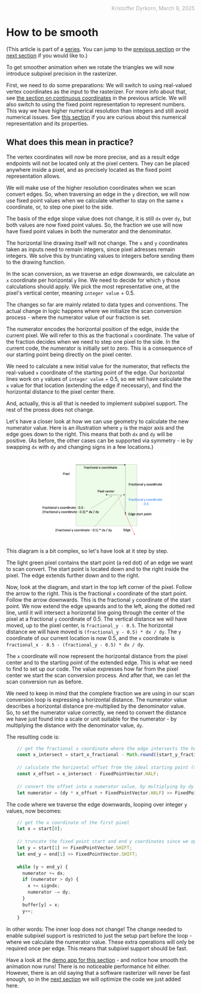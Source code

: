 <div style="text-align:right; color:#aaa">Kristoffer Dyrkorn, March 9, 2025</div>

# How to be smooth

(This article is part of a [series](./#sections). You can jump to the [previous section](3) or the [next section](5) if you would like to.)

To get smoother animation when we rotate the triangles we will now introduce subpixel precision in the rasterizer.

First, we need to do some preparations: We will switch to using real-valued vertex coordinates as the input to the rasterizer. For more info about that, see [the section on continuous coordinates](../triangle-rasterizer/6) in the previous article. We will also switch to using the fixed point representation to represent numbers. This way we have higher numerical resolution than integers and still avoid numerical issues. See [this section](triangle-rasterizer/7#the-solution-fixed-point-numbers) if you are curious about this numerical representation and its properties.

## What does this mean in practice?

The vertex coordinates will now be more precise, and as a result edge endpoints will not be located only at the pixel centers. They can be placed anywhere inside a pixel, and as precisely located as the fixed point representation allows.

We will make use of the higher resolution coordinates when we scan convert edges. So, when traversing an edge in the `y` direction, we will now use fixed point values when we calculate whether to stay on the same `x` coordinate, or, to step one pixel to the side.

The basis of the edge slope value does not change, it is still `dx` over `dy`, but both values are now fixed point values. So, the fraction we use will now have fixed point values in both the numerator and the denominator.

The horizontal line drawing itself will not change. The `x` and `y` coordinates taken as inputs need to remain integers, since pixel adresses remain integers. We solve this by truncating values to integers before sending them to the drawing function.

In the scan conversion, as we traverse an edge downwards, we calculate an `x` coordinate per horizontal `y` line. We need to decide for which `y` those calculations should apply. We pick the most representative one, at the pixel's vertical center, meaning `integer value` + 0.5.

The changes so far are mainly related to data types and conventions. The actual change in logic happens where we initialize the scan conversion process - where the numerator value of our fraction is set.

The numerator encodes the horizontal position of the edge, inside the current pixel. We will refer to this as the fractional `x` coordinate. The value of the fraction decides when we need to step one pixel to the side. In the current code, the numerator is initially set to zero. This is a consequence of our starting point being directly on the pixel center.

We need to calculate a new initial value for the numerator, that reflects the real-valued `x` coordinate of the starting point of the edge. Our horizontal lines work on `y` values of `integer value` + 0.5, so we will have calculate the `x` value for that location (extending the edge if necessary), and find the horizontal distance to the pixel center there.

And, actually, this is all that is needed to implement subpixel support. The rest of the proess does not change.

Let's have a closer look at how we can use geometry to calculate the new numerator value. Here is an illustration where `y` is the major axis and the edge goes down to the right. This means that both `dx` and `dy` will be positive. (As before, the other cases can be supported via symmetry - ie by swapping `dx` with `dy` and changing signs in a few locations.)

<p align="center">
<img src="images/4-numerator.png" width="75%">
</p>

This diagram is a bit complex, so let's have look at it step by step.

The light green pixel contains the start point (a red dot) of an edge we want to scan convert. The start point is located down and to the right inside the pixel. The edge extends further down and to the right.

Now, look at the diagram, and start in the top left corner of the pixel. Follow the arrow to the right. This is the fractional `x` coordinate of the start point. Follow the arrow downwards. This is the fractional `y` coordinate of the start point. We now extend the edge upwards and to the left, along the dotted red line, until it will intersect a horizontal line going through the center of the pixel at a fractional `y` coordinate of 0.5. The vertical distance we will have moved, up to the pixel center, is `fractional_y - 0.5`. The horizontal distance we will have moved is `(fractional_y - 0.5) * dx / dy`. The `y` coordinate of our current location is now 0.5, and the `x` coordinate is `fractional_x - 0.5 - (fractional_y - 0.5) * dx / dy`.

The `x` coordinate will now represent the horizontal distance from the pixel center and to the starting point of the extended edge. This is what we need to find to set up our code. The value expresses how far from the pixel center we start the scan conversion process. And after that, we can let the scan conversion run as before.

We need to keep in mind that the complete fraction we are using in our scan conversion loop is expressing a horizontal distance. The numerator value describes a horizontal distance pre-multiplied by the denominator value. So, to set the numerator value correctly, we need to convert the distance we have just found into a scale or unit suitable for the numerator - by multiplying the distance with the denominator value, `dy`.

The resulting code is:

```JavaScript
    // get the fractional x coordinate where the edge intersects the horizontal line through the pixel center
    const x_intersect = start_x_fractional - Math.round((start_y_fractional - FixedPointVector.HALF) * dx_dy);

    // calculate the horizontal offset from the ideal starting point (the pixel center)
    const x_offset = x_intersect - FixedPointVector.HALF;

    // convert the offset into a numerator value, by multiplying by dy and rounding off
    let numerator = (dy * x_offset + FixedPointVector.HALF) >> FixedPointVector.SHIFT;
```

The code where we traverse the edge downwards, looping over integer `y` values, now becomes:

```JavaScript
    // get the x coordinate of the first pixel
    let x = start[0];

    // truncate the fixed point start and end y coordinates since we operate on integer y coordinates
    let y = start[1] >> FixedPointVector.SHIFT;
    let end_y = end[1] >> FixedPointVector.SHIFT;

    while (y < end_y) {
      numerator += dx;
      if (numerator > dy) {
        x += signdx;
        numerator -= dy;
      }
      buffer[y] = x;
      y++;
    }
```

In other words: The inner loop does not change! The change needed to enable subpixel support is restricted to just the setup part before the loop - where we calculate the numerator value. These extra operations will only be required once per edge. This means that subpixel support should be fast.

Have a look at the [demo app for this section](4/) - and notice how smooth the animation now runs! There is no noticeable performance hit either. However, there is an old saying that a software rasterizer will never be fast enough, so in the [next section](5) we will optimize the code we just added here.
